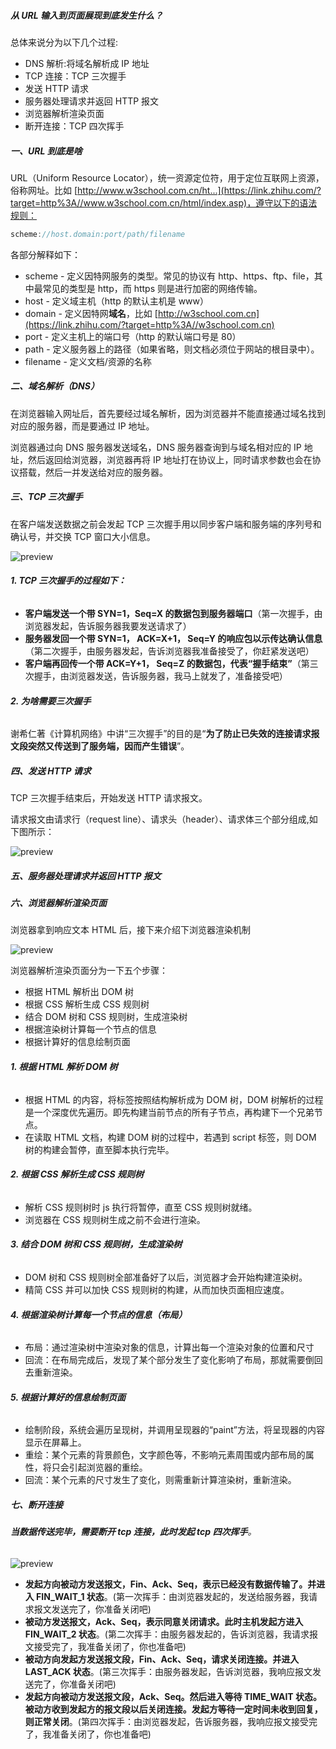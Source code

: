 ##### 从 URL 输入到页面展现到底发生什么？

总体来说分为以下几个过程:

- DNS 解析:将域名解析成 IP 地址
- TCP 连接：TCP 三次握手
- 发送 HTTP 请求
- 服务器处理请求并返回 HTTP 报文
- 浏览器解析渲染页面
- 断开连接：TCP 四次挥手

##### **一、URL 到底是啥**

URL（Uniform Resource Locator），统一资源定位符，用于定位互联网上资源，俗称网址。比如 [http://www.w3school.com.cn/ht...](https://link.zhihu.com/?target=http%3A//www.w3school.com.cn/html/index.asp)，遵守以下的语法规则：

```js
scheme://host.domain:port/path/filename
```

各部分解释如下：

- scheme - 定义因特网服务的类型。常见的协议有 http、https、ftp、file，其中最常见的类型是 http，而 https 则是进行加密的网络传输。
- host - 定义域主机（http 的默认主机是 www）
- domain - 定义因特网**域名**，比如 [http://w3school.com.cn](https://link.zhihu.com/?target=http%3A//w3school.com.cn)
- port - 定义主机上的端口号（http 的默认端口号是 80）
- path - 定义服务器上的路径（如果省略，则文档必须位于网站的根目录中）。
- filename - 定义文档/资源的名称

##### **二、域名解析（DNS）**

在浏览器输入网址后，首先要经过域名解析，因为浏览器并不能直接通过域名找到对应的服务器，而是要通过 IP 地址。

浏览器通过向 DNS 服务器发送域名，DNS 服务器查询到与域名相对应的 IP 地址，然后返回给浏览器，浏览器再将 IP 地址打在协议上，同时请求参数也会在协议搭载，然后一并发送给对应的服务器。

##### **三、TCP 三次握手**

在客户端发送数据之前会发起 TCP 三次握手用以同步客户端和服务端的序列号和确认号，并交换 TCP 窗口大小信息。

![preview](https://pic1.zhimg.com/v2-31f1cee61df551bbb0f81b4b9688f5d4_r.jpg)

###### **1. TCP 三次握手的过程如下：**

- **客户端发送一个带 SYN=1，Seq=X 的数据包到服务器端口**（第一次握手，由浏览器发起，告诉服务器我要发送请求了）
- **服务器发回一个带 SYN=1， ACK=X+1， Seq=Y 的响应包以示传达确认信息**（第二次握手，由服务器发起，告诉浏览器我准备接受了，你赶紧发送吧）
- **客户端再回传一个带 ACK=Y+1， Seq=Z 的数据包，代表“握手结束”**（第三次握手，由浏览器发送，告诉服务器，我马上就发了，准备接受吧）

###### **2. 为啥需要三次握手**

谢希仁著《计算机网络》中讲“三次握手”的目的是“**为了防止已失效的连接请求报文段突然又传送到了服务端，因而产生错误**”。

##### **四、发送 HTTP 请求**

TCP 三次握手结束后，开始发送 HTTP 请求报文。

请求报文由请求行（request line）、请求头（header）、请求体三个部分组成,如下图所示：

![preview](https://pic4.zhimg.com/80/v2-0004258bd5cd7513f175c093a69b8777_hd.jpg)

##### **五、服务器处理请求并返回 HTTP 报文**

##### **六、浏览器解析渲染页面**

浏览器拿到响应文本 HTML 后，接下来介绍下浏览器渲染机制

![preview](https://pic2.zhimg.com/v2-db363acb52bf35ec64bb9cf9251a7121_r.jpg)

浏览器解析渲染页面分为一下五个步骤：

- 根据 HTML 解析出 DOM 树
- 根据 CSS 解析生成 CSS 规则树
- 结合 DOM 树和 CSS 规则树，生成渲染树
- 根据渲染树计算每一个节点的信息
- 根据计算好的信息绘制页面

###### **1. 根据 HTML 解析 DOM 树**

- 根据 HTML 的内容，将标签按照结构解析成为 DOM 树，DOM 树解析的过程是一个深度优先遍历。即先构建当前节点的所有子节点，再构建下一个兄弟节点。
- 在读取 HTML 文档，构建 DOM 树的过程中，若遇到 script 标签，则 DOM 树的构建会暂停，直至脚本执行完毕。

###### **2. 根据 CSS 解析生成 CSS 规则树**

- 解析 CSS 规则树时 js 执行将暂停，直至 CSS 规则树就绪。
- 浏览器在 CSS 规则树生成之前不会进行渲染。

###### **3. 结合 DOM 树和 CSS 规则树，生成渲染树**

- DOM 树和 CSS 规则树全部准备好了以后，浏览器才会开始构建渲染树。
- 精简 CSS 并可以加快 CSS 规则树的构建，从而加快页面相应速度。

###### **4. 根据渲染树计算每一个节点的信息（布局）**

- 布局：通过渲染树中渲染对象的信息，计算出每一个渲染对象的位置和尺寸
- 回流：在布局完成后，发现了某个部分发生了变化影响了布局，那就需要倒回去重新渲染。

###### **5. 根据计算好的信息绘制页面**

- 绘制阶段，系统会遍历呈现树，并调用呈现器的“paint”方法，将呈现器的内容显示在屏幕上。
- 重绘：某个元素的背景颜色，文字颜色等，不影响元素周围或内部布局的属性，将只会引起浏览器的重绘。
- 回流：某个元素的尺寸发生了变化，则需重新计算渲染树，重新渲染。

##### **七、断开连接**

###### **当数据传送完毕，需要断开 tcp 连接，此时发起 tcp 四次挥手**。

![preview](https://pic4.zhimg.com/v2-341a990377d3a445c14ebd961269b3d3_r.jpg)

- **发起方向被动方发送报文，Fin、Ack、Seq，表示已经没有数据传输了。并进入 FIN_WAIT_1 状态**。(第一次挥手：由浏览器发起的，发送给服务器，我请求报文发送完了，你准备关闭吧)
- **被动方发送报文，Ack、Seq，表示同意关闭请求。此时主机发起方进入 FIN_WAIT_2 状态**。(第二次挥手：由服务器发起的，告诉浏览器，我请求报文接受完了，我准备关闭了，你也准备吧)
- **被动方向发起方发送报文段，Fin、Ack、Seq，请求关闭连接。并进入 LAST_ACK 状态**。(第三次挥手：由服务器发起，告诉浏览器，我响应报文发送完了，你准备关闭吧)
- **发起方向被动方发送报文段，Ack、Seq。然后进入等待 TIME_WAIT 状态。被动方收到发起方的报文段以后关闭连接。发起方等待一定时间未收到回复，则正常关闭**。(第四次挥手：由浏览器发起，告诉服务器，我响应报文接受完了，我准备关闭了，你也准备吧)